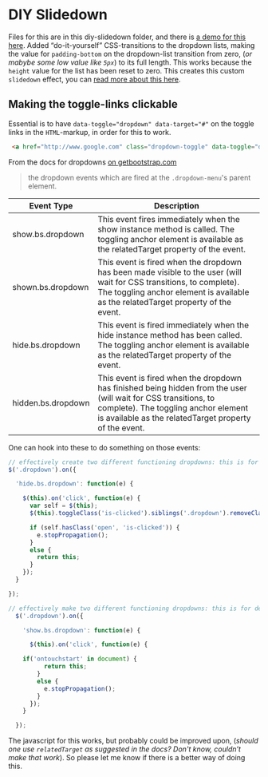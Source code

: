 # DIY Slidedown

Files for this are in this diy-slidedown folder, and there is [a demo for this here](http://atelierbram.github.io/bootstrap-hover-dropdown/diy-slidedown/demo.html).
Added “do-it-yourself” CSS-transitions to the dropdown lists, making the value for `padding-bottom` on the dropdown-list transition from zero, (_or mabybe some low value like `5px`_) to its full length. This works because the `height` value for the list has been reset to zero. This creates this custom `slidedown` effect, you can [read more about this here](http://codepen.io/atelierbram/blog/interplay-css-javascript).

## Making the toggle-links clickable

Essential is to have `data-toggle="dropdown" data-target="#"` on the toggle links in the `HTML`-markup, in order for this to work.

```html
 <a href="http://www.google.com" class="dropdown-toggle" data-toggle="dropdown" data-hover="dropdown" data-toggle="dropdown" data-target="#">
```

From the docs for dropdowns [on getbootstrap.com](http://getbootstrap.com/javascript/#dropdowns)

> the dropdown events which are fired at the `.dropdown-menu`'s parent element.

| Event Type | Description |
| ---------- | ----------- |
| show.bs.dropdown | This event fires immediately when the show instance method is called. The toggling anchor element is available as the relatedTarget property of the event. |
| shown.bs.dropdown | This event is fired when the dropdown has been made visible to the user (will wait for CSS transitions, to complete). The toggling anchor element is available as the relatedTarget property of the event. |
| hide.bs.dropdown | This event is fired immediately when the hide instance method has been called. The toggling anchor element is available as the relatedTarget property of the event. |
| hidden.bs.dropdown | This event is fired when the dropdown has finished being hidden from the user (will wait for CSS transitions, to complete). The toggling anchor element is available as the relatedTarget property of the event. |

One can hook into these to do something on those events:


```javascript
// effectively create two different functioning dropdowns: this is for touch
$('.dropdown').on({

  'hide.bs.dropdown': function(e) {

    $(this).on('click', function(e) {
      var self = $(this);
      $(this).toggleClass('is-clicked').siblings('.dropdown').removeClass('is-clicked');

      if (self.hasClass('open', 'is-clicked')) {
        e.stopPropagation();
      }
      else {
        return this;
      }
    });
  }

});

// effectively make two different functioning dropdowns: this is for desktop, or to be precise: non-touch
  $('.dropdown').on({

    'show.bs.dropdown': function(e) {

      $(this).on('click', function(e) {

    if('ontouchstart' in document) {
          return this;
        }
        else {
          e.stopPropagation();
        }
      });
    }

  });
```

The javascript for this works, but probably could be improved upon, (_should one use `relatedTarget` as suggested in the docs? Don't know, couldn’t make that work_). So please let me know if there is a better way of doing this. 
